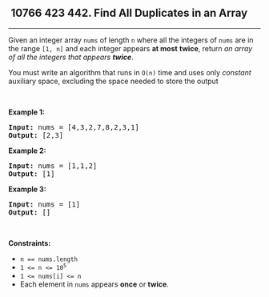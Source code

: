 <h2> 10766 423
442. Find All Duplicates in an Array</h2><hr><div><p>Given an integer array <code>nums</code> of length <code>n</code> where all the integers of <code>nums</code> are in the range <code>[1, n]</code> and each integer appears <strong>at most</strong> <strong>twice</strong>, return <em>an array of all the integers that appears <strong>twice</strong></em>.</p>

<p>You must write an algorithm that runs in <code>O(n)</code> time and uses only <em>constant</em> auxiliary space, excluding the space needed to store the output</p>

<p>&nbsp;</p>
<p><strong class="example">Example 1:</strong></p>
<pre><strong>Input:</strong> nums = [4,3,2,7,8,2,3,1]
<strong>Output:</strong> [2,3]
</pre><p><strong class="example">Example 2:</strong></p>
<pre><strong>Input:</strong> nums = [1,1,2]
<strong>Output:</strong> [1]
</pre><p><strong class="example">Example 3:</strong></p>
<pre><strong>Input:</strong> nums = [1]
<strong>Output:</strong> []
</pre>
<p>&nbsp;</p>
<p><strong>Constraints:</strong></p>

<ul>
	<li><code>n == nums.length</code></li>
	<li><code>1 &lt;= n &lt;= 10<sup>5</sup></code></li>
	<li><code>1 &lt;= nums[i] &lt;= n</code></li>
	<li>Each element in <code>nums</code> appears <strong>once</strong> or <strong>twice</strong>.</li>
</ul>
</div>